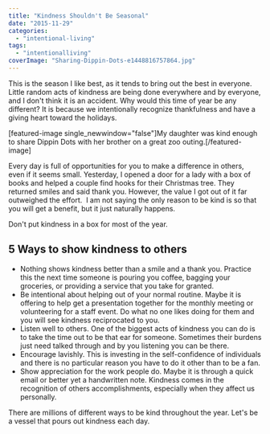 ```yaml
---
title: "Kindness Shouldn't Be Seasonal"
date: "2015-11-29"
categories: 
  - "intentional-living"
tags: 
  - "intentionalliving"
coverImage: "Sharing-Dippin-Dots-e1448816757864.jpg"
---
```


This is the season I like best, as it tends to bring out the best in everyone. Little random acts of kindness are being done everywhere and by everyone, and I don't think it is an accident. Why would this time of year be any different? It is because we intentionally recognize thankfulness and have a giving heart toward the holidays.

\[featured-image single\_newwindow="false"\]My daughter was kind enough to share Dippin Dots with her brother on a great zoo outing.\[/featured-image\]

Every day is full of opportunities for you to make a difference in others, even if it seems small. Yesterday, I opened a door for a lady with a box of books and helped a couple find hooks for their Christmas tree. They returned smiles and said thank you. However, the value I got out of it far outweighed the effort.  I am not saying the only reason to be kind is so that you will get a benefit, but it just naturally happens.

Don't put kindness in a box for most of the year.

## 5 Ways to show kindness to others

- Nothing shows kindness better than a smile and a thank you. Practice this the next time someone is pouring you coffee, bagging your groceries, or providing a service that you take for granted.
- Be intentional about helping out of your normal routine. Maybe it is offering to help get a presentation together for the monthly meeting or volunteering for a staff event. Do what no one likes doing for them and you will see kindness reciprocated to you.
- Listen well to others. One of the biggest acts of kindness you can do is to take the time out to be that ear for someone. Sometimes their burdens just need talked through and by you listening you can be there.
- Encourage lavishly. This is investing in the self-confidence of individuals and there is no particular reason you have to do it other than to be a fan.
- Show appreciation for the work people do. Maybe it is through a quick email or better yet a handwritten note. Kindness comes in the recognition of others accomplishments, especially when they affect us personally.

There are millions of different ways to be kind throughout the year. Let's be a vessel that pours out kindness each day.
